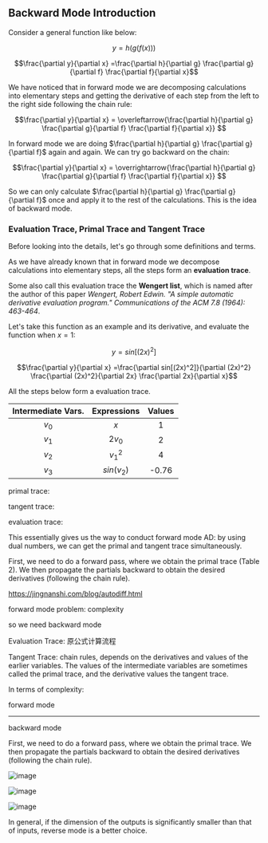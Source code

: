 ## Backward Mode Introduction

Consider a general function like below:

$$y = h ( g ( f(x) ) )$$

$$\frac{\partial y}{\partial x} =\frac{\partial h}{\partial g} \frac{\partial g}{\partial f} \frac{\partial f}{\partial x}$$

We have noticed that in forward mode we are decomposing calculations into elementary steps and getting the derivative of each step from the left to the right side following the chain rule:

$$\frac{\partial y}{\partial x} = \overleftarrow{\frac{\partial h}{\partial g} \frac{\partial g}{\partial f} \frac{\partial f}{\partial x}} $$

In forward mode we are doing $\frac{\partial h}{\partial g} \frac{\partial g}{\partial f}$ again and again. We can try go backward on the chain:

$$\frac{\partial y}{\partial x} = \overrightarrow{\frac{\partial h}{\partial g} \frac{\partial g}{\partial f} \frac{\partial f}{\partial x}} $$

So we can only calculate $\frac{\partial h}{\partial g} \frac{\partial g}{\partial f}$ once and apply it to the rest of the calculations. This is the idea of backward mode. 


### Evaluation Trace, Primal Trace and Tangent Trace

Before looking into the details, let's go through some definitions and terms. 

As we have already known that in forward mode we decompose calculations into elementary steps, all the steps form an __evaluation trace__. 

Some also call this evaluation trace the __Wengert list__, which is named after the author of this paper *Wengert, Robert Edwin. "A simple automatic derivative evaluation program." Communications of the ACM 7.8 (1964): 463-464*.

Let's take this function as an example and its derivative, and evaluate the function when $x = 1$:

$$y = sin[(2x)^2]$$

$$\frac{\partial y}{\partial x} =\frac{\partial sin[(2x)^2]}{\partial (2x)^2} \frac{\partial (2x)^2}{\partial 2x} \frac{\partial 2x}{\partial x}$$



All the steps below form a evaluation trace.

| Intermediate Vars. | Expressions | Values |
|:------------------:|:-----------:|:------:|
| $v_0$              | $x$         | 1      |
| $v_1$              | $2v_0$      | 2      |
| $v_2$              | $v_1^2$     | 4      |
| $v_3$              | $sin(v_2)$  | -0.76  |



primal trace:

tangent trace:


evaluation trace:


This essentially gives us the way to conduct forward mode AD: by using dual numbers, we can get the primal and tangent trace simultaneously.



First, we need to do a forward pass, where we obtain the primal trace (Table 2). We then propagate the partials backward to obtain the desired derivatives (following the chain rule).




https://jingnanshi.com/blog/autodiff.html




forward mode problem:
complexity

so we need backward mode

Evaluation Trace: 原公式计算流程

Tangent Trace: chain rules, depends on the derivatives and values of the earlier variables. The values of the intermediate variables are sometimes called the primal trace, and the derivative values the tangent trace.


In terms of complexity:

forward mode

-----------

backward mode

First, we need to do a forward pass, where we obtain the primal trace. We then propagate the partials backward to obtain the desired derivatives (following the chain rule).

![image](https://github.com/mincongzhang/AAD/assets/5571030/4a9bb3fa-656a-4266-a7c5-6248457d050e)

![image](https://github.com/mincongzhang/AAD/assets/5571030/55fd41aa-dd89-4392-8660-356870fe8256)

![image](https://github.com/mincongzhang/AAD/assets/5571030/56a0c03b-655a-44bb-b415-9e60826968c2)



In general, if the dimension of the outputs is significantly smaller than that of inputs, reverse mode is a better choice.
